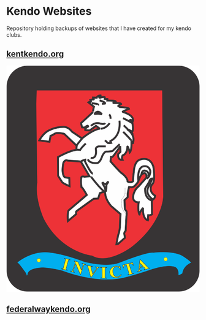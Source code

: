# Kendo Websites
Repository holding backups of websites that I have created for my kendo clubs.

## [kentkendo.org](http://kentkendo.org)
![Kent Home](kentkendo/img/logo.gif)

## [federalwaykendo.org](http://federalwaykendo.org)
